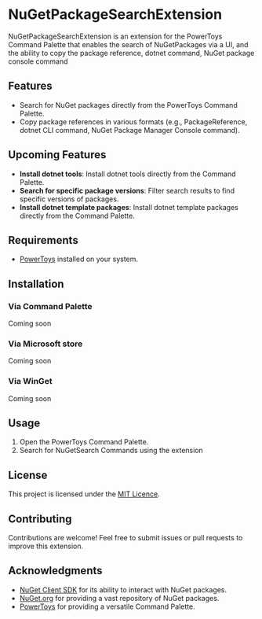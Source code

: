 # NuGetPackageSearchExtension

NuGetPackageSearchExtension is an extension for the PowerToys Command Palette that enables the search of NuGetPackages via a UI, and the ability to copy the package reference, dotnet command, NuGet package console command

## Features

- Search for NuGet packages directly from the PowerToys Command Palette.
- Copy package references in various formats (e.g., PackageReference, dotnet CLI command, NuGet Package Manager Console command).

## Upcoming Features
- **Install dotnet tools**: Install dotnet tools directly from the Command Palette.
- **Search for specific package versions**: Filter search results to find specific versions of packages.
- **Install dotnet template packages**: Install dotnet template packages directly from the Command Palette.

## Requirements

- [PowerToys](https://github.com/microsoft/PowerToys) installed on your system.

## Installation

### Via Command Palette

Coming soon

### Via Microsoft store

Coming soon

### Via WinGet

Coming soon

## Usage

1. Open the PowerToys Command Palette.
2. Search for NuGetSearch Commands using the extension


## License

This project is licensed under the [MIT Licence](LICENCE).

## Contributing

Contributions are welcome! Feel free to submit issues or pull requests to improve this extension.

## Acknowledgments

- [NuGet Client SDK](https://learn.microsoft.com/en-us/nuget/reference/nuget-client-sdk) for its ability to interact with NuGet packages.
- [NuGet.org](https://www.nuget.org) for providing a vast repository of NuGet packages.
- [PowerToys](https://github.com/microsoft/PowerToys) for providing a versatile Command Palette.
